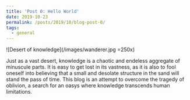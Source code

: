 ```yaml
---
title: 'Post 0: Hello World'
date: 2019-10-23
permalink: /posts/2019/10/blog-post-0/
tags:
  - general
---
```


![Desert of knowledge](/images/wanderer.jpg =250x)

Just as a vast desert, knowledge is a chaotic and endeless aggregate of minuscule parts. It is easy to get lost in its vastness, as it is also to fool oneself into believing that a small and desolate structure in the sand will stand the pass of time. This blog is an attempt to overcome the tragedy of oblivion, a search for an oasys where knowledge transcends human limitations.  
